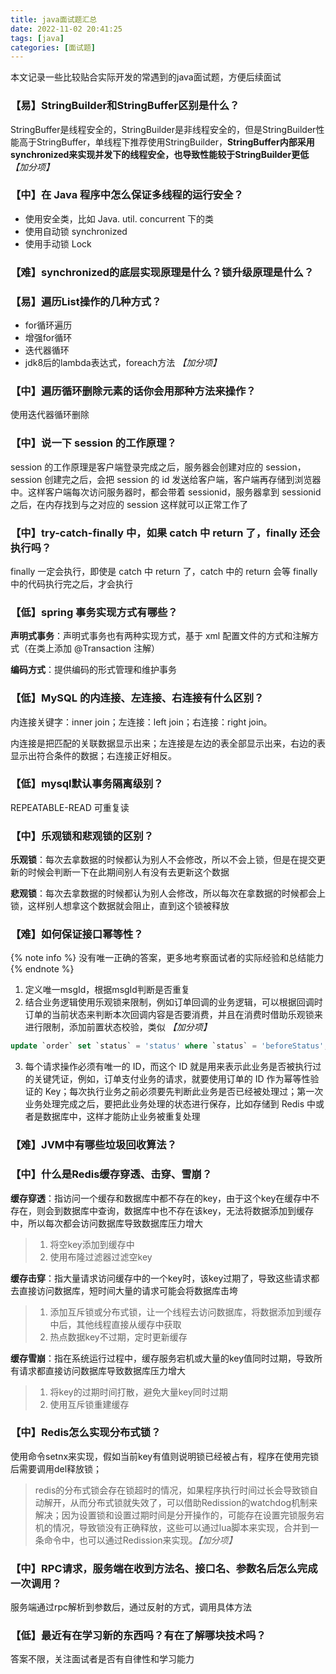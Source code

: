```yaml
---
title: java面试题汇总
date: 2022-11-02 20:41:25
tags: [java]
categories: [面试题]
---
```


本文记录一些比较贴合实际开发的常遇到的java面试题，方便后续面试

### 【易】StringBuilder和StringBuffer区别是什么？

StringBuffer是线程安全的，StringBuilder是非线程安全的，但是StringBuilder性能高于StringBuffer，单线程下推荐使用StringBuilder，**StringBuffer内部采用synchronized来实现并发下的线程安全，也导致性能较于StringBuilder更低** *【加分项】*

### 【中】在 Java 程序中怎么保证多线程的运行安全？

- 使用安全类，比如 Java. util. concurrent 下的类
- 使用自动锁 synchronized
- 使用手动锁 Lock

### 【难】synchronized的底层实现原理是什么？锁升级原理是什么？



<!-- more -->

### 【易】遍历List操作的几种方式？

- for循环遍历
- 增强for循环
- 迭代器循环
- jdk8后的lambda表达式，foreach方法 *【加分项】*

### 【中】遍历循环删除元素的话你会用那种方法来操作？

使用迭代器循环删除

### 【中】说一下 session 的工作原理？

session 的工作原理是客户端登录完成之后，服务器会创建对应的 session，session 创建完之后，会把 session 的 id 发送给客户端，客户端再存储到浏览器中。这样客户端每次访问服务器时，都会带着 sessionid，服务器拿到 sessionid 之后，在内存找到与之对应的 session 这样就可以正常工作了

### 【中】try-catch-finally 中，如果 catch 中 return 了，finally 还会执行吗？

finally 一定会执行，即使是 catch 中 return 了，catch 中的 return 会等 finally 中的代码执行完之后，才会执行

### 【低】spring 事务实现方式有哪些？

**声明式事务**：声明式事务也有两种实现方式，基于 xml 配置文件的方式和注解方式（在类上添加 @Transaction 注解）

**编码方式**：提供编码的形式管理和维护事务

### 【低】MySQL 的内连接、左连接、右连接有什么区别？

内连接关键字：inner join；左连接：left join；右连接：right join。

内连接是把匹配的关联数据显示出来；左连接是左边的表全部显示出来，右边的表显示出符合条件的数据；右连接正好相反。

### 【低】mysql默认事务隔离级别？

REPEATABLE-READ 可重复读

### 【中】乐观锁和悲观锁的区别？

**乐观锁**：每次去拿数据的时候都认为别人不会修改，所以不会上锁，但是在提交更新的时候会判断一下在此期间别人有没有去更新这个数据

**悲观锁**：每次去拿数据的时候都认为别人会修改，所以每次在拿数据的时候都会上锁，这样别人想拿这个数据就会阻止，直到这个锁被释放

### 【难】如何保证接口幂等性？

{% note info %} 没有唯一正确的答案，更多地考察面试者的实际经验和总结能力 {% endnote %}

1. 定义唯一msgId，根据msgId判断是否重复
2. 结合业务逻辑使用乐观锁来限制，例如订单回调的业务逻辑，可以根据回调时订单的当前状态来判断本次回调内容是否要消费，并且在消费时借助乐观锁来进行限制，添加前置状态校验，类似
*【加分项】*
``` SQL
update `order` set `status` = 'status' where `status` = 'beforeStatus';
```

3. 每个请求操作必须有唯一的 ID，而这个 ID 就是用来表示此业务是否被执行过的关键凭证，例如，订单支付业务的请求，就要使用订单的 ID 作为幂等性验证的 Key；每次执行业务之前必须要先判断此业务是否已经被处理过；第一次业务处理完成之后，要把此业务处理的状态进行保存，比如存储到 Redis 中或者是数据库中，这样才能防止业务被重复处理

### 【难】JVM中有哪些垃圾回收算法？

### 【中】什么是Redis缓存穿透、击穿、雪崩？

**缓存穿透**：指访问一个缓存和数据库中都不存在的key，由于这个key在缓存中不存在，则会到数据库中查询，数据库中也不存在该key，无法将数据添加到缓存中，所以每次都会访问数据库导致数据库压力增大

> 1. 将空key添加到缓存中
> 2. 使用布隆过滤器过滤空key

**缓存击穿**：指大量请求访问缓存中的一个key时，该key过期了，导致这些请求都去直接访问数据库，短时间大量的请求可能会将数据库击垮

> 1. 添加互斥锁或分布式锁，让一个线程去访问数据库，将数据添加到缓存中后，其他线程直接从缓存中获取
> 2. 热点数据key不过期，定时更新缓存

**缓存雪崩**：指在系统运行过程中，缓存服务宕机或大量的key值同时过期，导致所有请求都直接访问数据库导致数据库压力增大

> 1. 将key的过期时间打散，避免大量key同时过期
> 2. 使用互斥锁重建缓存

### 【中】Redis怎么实现分布式锁？

使用命令setnx来实现，假如当前key有值则说明锁已经被占有，程序在使用完锁后需要调用del释放锁；

> redis的分布式锁会存在锁超时的情况，如果程序执行时间过长会导致锁自动解开，从而分布式锁就失效了，可以借助Redission的watchdog机制来解决；因为设置锁和设置过期时间是分开操作的，可能存在设置完锁服务宕机的情况，导致锁没有正确释放，这些可以通过lua脚本来实现，合并到一条命令中，也可以通过Redission来实现。*【加分项】*

### 【中】RPC请求，服务端在收到方法名、接口名、参数名后怎么完成一次调用？

服务端通过rpc解析到参数后，通过反射的方式，调用具体方法

### 【低】最近有在学习新的东西吗？有在了解哪块技术吗？

答案不限，关注面试者是否有自律性和学习能力